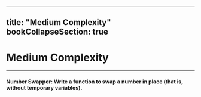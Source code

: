 
---
title: "Medium Complexity"
bookCollapseSection: true
---

# Medium Complexity
---

#### Number Swapper: Write a function to swap a number in place (that is, without temporary variables).

